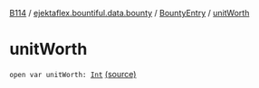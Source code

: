 [B114](../../index.md) / [ejektaflex.bountiful.data.bounty](../index.md) / [BountyEntry](index.md) / [unitWorth](./unit-worth.md)

# unitWorth

`open var unitWorth: `[`Int`](https://kotlinlang.org/api/latest/jvm/stdlib/kotlin/-int/index.html) [(source)](https://github.com/ejektaflex/Bountiful/tree/develop/src/main/kotlin/ejektaflex/bountiful/data/bounty/BountyEntry.kt#L58)